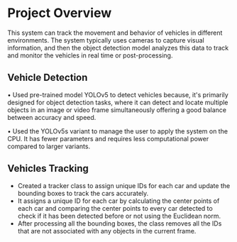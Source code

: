 
# Project Overview

This system can track the movement and behavior of vehicles in different environments. The system typically uses cameras to capture visual information, and then the object detection model analyzes this data to track and monitor the vehicles in real time or post-processing.


## Vehicle Detection

• Used pre-trained model YOLOv5 to detect vehicles because, it's primarily designed for object detection tasks, where it can detect and locate multiple objects in an image or video frame simultaneously offering a good balance between accuracy and speed.

• Used the YOLOv5s variant to manage the user to apply the system on the CPU. It has fewer parameters and requires less computational power compared to larger variants.

## Vehicles Tracking
- Created a tracker class to assign unique IDs for each car and update the bounding boxes to track the cars accurately.
- It assigns a unique ID for each car by calculating the center points of each car and comparing the center points to every car detected to check if it has been detected before or not using the Euclidean norm.
- After processing all the bounding boxes, the class removes all the IDs that are not associated with any objects in the current frame.


